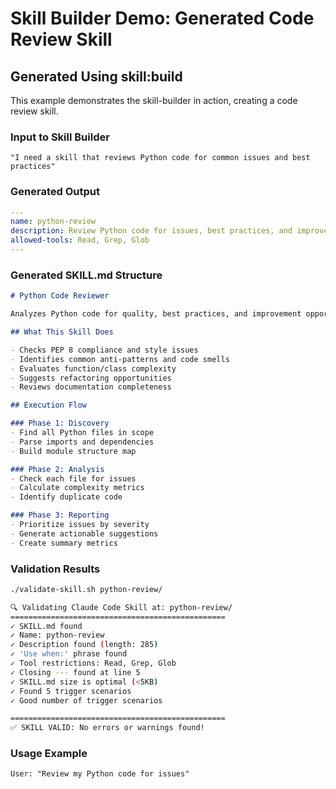 # Skill Builder Demo: Generated Code Review Skill

## Generated Using skill:build

This example demonstrates the skill-builder in action, creating a code review skill.

### Input to Skill Builder
```
"I need a skill that reviews Python code for common issues and best practices"
```

### Generated Output

```yaml
---
name: python-review
description: Review Python code for issues, best practices, and improvement opportunities. Use when: 1) Code review requested for Python files, 2) Pre-commit quality check needed, 3) Finding code smells or anti-patterns, 4) User mentions "review Python", 5) Refactoring guidance needed. Generates detailed review report with actionable suggestions.
allowed-tools: Read, Grep, Glob
---
```

### Generated SKILL.md Structure

```markdown
# Python Code Reviewer

Analyzes Python code for quality, best practices, and improvement opportunities.

## What This Skill Does

- Checks PEP 8 compliance and style issues
- Identifies common anti-patterns and code smells
- Evaluates function/class complexity
- Suggests refactoring opportunities
- Reviews documentation completeness

## Execution Flow

### Phase 1: Discovery
- Find all Python files in scope
- Parse imports and dependencies
- Build module structure map

### Phase 2: Analysis
- Check each file for issues
- Calculate complexity metrics
- Identify duplicate code

### Phase 3: Reporting
- Prioritize issues by severity
- Generate actionable suggestions
- Create summary metrics
```

### Validation Results

```bash
./validate-skill.sh python-review/

🔍 Validating Claude Code Skill at: python-review/
================================================
✓ SKILL.md found
✓ Name: python-review
✓ Description found (length: 285)
✓ 'Use when:' phrase found
✓ Tool restrictions: Read, Grep, Glob
✓ Closing --- found at line 5
✓ SKILL.md size is optimal (<5KB)
✓ Found 5 trigger scenarios
✓ Good number of trigger scenarios

================================================
✅ SKILL VALID: No errors or warnings found!
```

### Usage Example

```
User: "Review my Python code for issues"